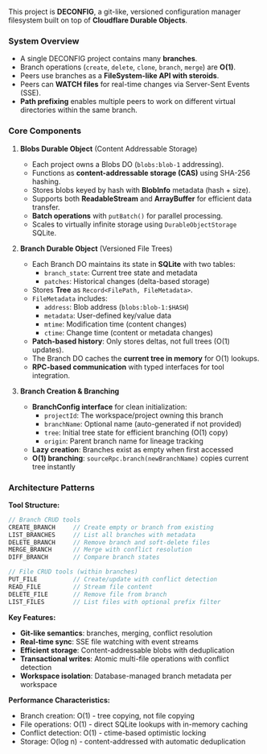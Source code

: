 This project is **DECONFIG**, a git-like, versioned configuration manager filesystem built on top of **Cloudflare Durable Objects**.

### System Overview

* A single DECONFIG project contains many **branches**.
* Branch operations (`create`, `delete`, `clone`, `branch`, `merge`) are **O(1)**.
* Peers use branches as a **FileSystem-like API with steroids**.
* Peers can **WATCH files** for real-time changes via Server-Sent Events (SSE).
* **Path prefixing** enables multiple peers to work on different virtual directories within the same branch.

### Core Components

1. **Blobs Durable Object** (Content Addressable Storage)

   * Each project owns a Blobs DO (`blobs:blob-1` addressing).
   * Functions as **content-addressable storage (CAS)** using SHA-256 hashing.
   * Stores blobs keyed by hash with **BlobInfo** metadata (hash + size).
   * Supports both **ReadableStream** and **ArrayBuffer** for efficient data transfer.
   * **Batch operations** with `putBatch()` for parallel processing.
   * Scales to virtually infinite storage using `DurableObjectStorage` SQLite.

2. **Branch Durable Object** (Versioned File Trees)

   * Each Branch DO maintains its state in **SQLite** with two tables:
     - `branch_state`: Current tree state and metadata
     - `patches`: Historical changes (delta-based storage)
   * Stores **Tree** as `Record<FilePath, FileMetadata>`.
   * `FileMetadata` includes:
     - `address`: Blob address (`blobs:blob-1:$HASH`)
     - `metadata`: User-defined key/value data
     - `mtime`: Modification time (content changes)
     - `ctime`: Change time (content or metadata changes)
   * **Patch-based history**: Only stores deltas, not full trees (O(1) updates).
   * The Branch DO caches the **current tree in memory** for O(1) lookups.
   * **RPC-based communication** with typed interfaces for tool integration.

3. **Branch Creation & Branching**

   * **BranchConfig interface** for clean initialization:
     - `projectId`: The workspace/project owning this branch
     - `branchName`: Optional name (auto-generated if not provided)
     - `tree`: Initial tree state for efficient branching (O(1) copy)
     - `origin`: Parent branch name for lineage tracking
   * **Lazy creation**: Branches exist as empty when first accessed
   * **O(1) branching**: `sourceRpc.branch(newBranchName)` copies current tree instantly

### Architecture Patterns

**Tool Structure:**
```typescript
// Branch CRUD tools
CREATE_BRANCH     // Create empty or branch from existing
LIST_BRANCHES     // List all branches with metadata
DELETE_BRANCH     // Remove branch and soft-delete files
MERGE_BRANCH      // Merge with conflict resolution
DIFF_BRANCH       // Compare branch states

// File CRUD tools (within branches)
PUT_FILE          // Create/update with conflict detection
READ_FILE         // Stream file content
DELETE_FILE       // Remove file from branch
LIST_FILES        // List files with optional prefix filter
```

**Key Features:**
- **Git-like semantics**: branches, merging, conflict resolution
- **Real-time sync**: SSE file watching with event streams
- **Efficient storage**: Content-addressable blobs with deduplication
- **Transactional writes**: Atomic multi-file operations with conflict detection
- **Workspace isolation**: Database-managed branch metadata per workspace

**Performance Characteristics:**
- Branch creation: O(1) - tree copying, not file copying
- File operations: O(1) - direct SQLite lookups with in-memory caching
- Conflict detection: O(1) - ctime-based optimistic locking
- Storage: O(log n) - content-addressed with automatic deduplication
